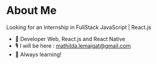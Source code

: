 # About Me

Looking for an Internship in FullStack JavaScript | React.js

- 🌻 Developer Web, React.js and React Native
- 🎙 I will be here : mathilda.lemaigat@gmail.com
- 🌱 Always learning!
